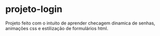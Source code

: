 # projeto-login
 Projeto feito com o intuito de aprender checagem dinamica de senhas, animações css e estilização de formulários html.
